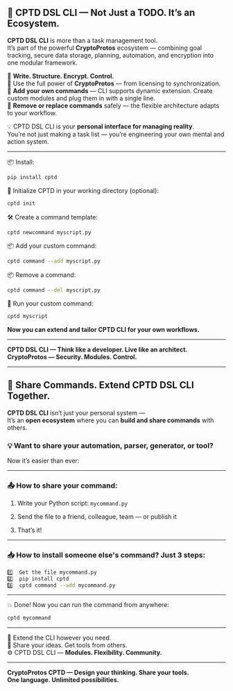 
## 🚀 **CPTD DSL CLI — Not Just a TODO. It’s an Ecosystem.**

**CPTD DSL CLI** is more than a task management tool.  
It’s part of the powerful **CryptoProtos** ecosystem — combining goal tracking, secure data storage, planning, automation, and encryption into one modular framework.

🔹 **Write. Structure. Encrypt. Control.**  
🔹 Use the full power of **CryptoProtos** — from licensing to synchronization.  
🔹 **Add your own commands** — CLI supports dynamic extension. Create custom modules and plug them in with a single line.  
🔹 **Remove or replace commands** safely — the flexible architecture adapts to your workflow.

💡 CPTD DSL CLI is your **personal interface for managing reality**.  
You’re not just making a task list — you’re engineering your own mental and action system.

---

📦 Install:

```bash
pip install cptd
```

🎯 Initialize CPTD in your working directory (optional):

```bash
cptd init
```

🛠 Create a command template:

```bash
cptd newcommand myscript.py
```

📦 Add your custom command:

```bash
cptd command --add myscript.py
```

📦 Remove a command:

```bash
cptd command --del myscript.py
```

🎯 Run your custom command:

```bash
cptd myscript
```

**Now you can extend and tailor CPTD CLI for your own workflows.**

---

**CPTD DSL CLI — Think like a developer. Live like an architect.**  
**CryptoProtos — Security. Modules. Control.**

---

## 🔄 **Share Commands. Extend CPTD DSL CLI Together.**

**CPTD DSL CLI** isn’t just your personal system —  
It’s an **open ecosystem** where you can **build and share commands** with others.

### 💡 Want to share your automation, parser, generator, or tool?

Now it’s easier than ever:

---

### 📤 **How to share your command:**

1. Write your Python script: `mycommand.py`
    
2. Send the file to a friend, colleague, team — or publish it
    
3. That’s it!
    

---

### 📥 **How to install someone else's command? Just 3 steps:**

```bash
1️⃣  Get the file mycommand.py  
2️⃣  pip install cptd  
3️⃣  cptd command --add mycommand.py
```

---

💥 Done! Now you can run the command from anywhere:

```bash
cptd mycommand
```

---

🎯 Extend the CLI however you need.  
🧠 Share your ideas. Get tools from others.  
⚙️ CPTD DSL CLI — **Modules. Flexibility. Community.**

---

**CryptoProtos CPTD — Design your thinking. Share your tools.**  
**One language. Unlimited possibilities.**